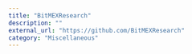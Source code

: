```yaml
---
title: "BitMEXResearch"
description: ""
external_url: "https://github.com/BitMEXResearch"
category: "Miscellaneous"
---
```

